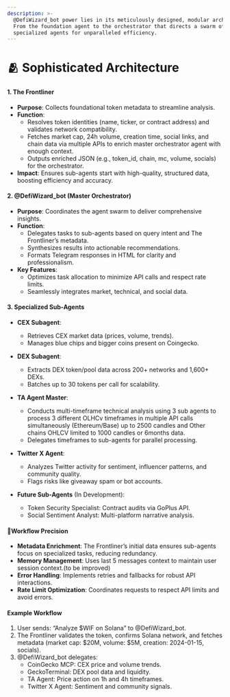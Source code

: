 ```yaml
---
description: >-
  @DefiWizard_bot power lies in its meticulously designed, modular architecture.
  From the foundation agent to the orchestrator that directs a swarm of
  specialized agents for unparalleled efficiency.
---
```


# 🫂 Sophisticated Architecture

#### 1. The Frontliner

* **Purpose**: Collects foundational token metadata to streamline analysis.
* **Function**:
  * Resolves token identities (name, ticker, or contract address) and validates network compatibility.&#x20;
  * Fetches market cap, 24h volume, creation time, social links, and chain data via multiple APIs to enrich master orchestrator agent with enough context.
  * Outputs enriched JSON (e.g., token\_id, chain, mc, volume, socials) for the orchestrator.
* **Impact**: Ensures sub-agents start with high-quality, structured data, boosting efficiency and accuracy.

#### 2. @DefiWizard\_bot (Master Orchestrator)

* **Purpose**: Coordinates the agent swarm to deliver comprehensive insights.
* **Function**:
  * Delegates tasks to sub-agents based on query intent and The Frontliner’s metadata.
  * Synthesizes results into actionable recommendations.
  * Formats Telegram responses in HTML for clarity and professionalism.
* **Key Features**:
  * Optimizes task allocation to minimize API calls and respect rate limits.
  * Seamlessly integrates market, technical, and social data.

#### 3. Specialized Sub-Agents

* **CEX Subagent**:
  * Retrieves CEX market data (prices, volume, trends).
  * Manages blue chips and bigger coins present on Coingecko.
*   **DEX Subagent**:

    * Extracts DEX token/pool data across 200+ networks and 1,600+ DEXs.
    * Batches up to 30 tokens per call for scalability.


* **TA Agent Master**:
  * Conducts multi-timeframe technical analysis using 3 sub agents to process 3 different OLHCv timeframes in multiple API calls simultaneously  (Ethereum/Base) up to 2500 candles and Other chains OHLCV limited to 1000 candles or 6months data.
  * Delegates timeframes to sub-agents for parallel processing.
*   **Twitter X Agent**:

    * Analyzes Twitter activity for sentiment, influencer patterns, and community quality.
    * Flags risks like giveaway spam or bot accounts.


* **Future Sub-Agents** (In Development):
  * Token Security Specialist: Contract audits via GoPlus API.
  * Social Sentiment Analyst: Multi-platform narrative analysis.

#### 🔮Workflow Precision

* **Metadata Enrichment**: The Frontliner’s initial data ensures sub-agents focus on specialized tasks, reducing redundancy.
* **Memory Management**: Uses last 5 messages context to maintain user session context.(to be improved)
* **Error Handling**: Implements retries and fallbacks for robust API interactions.
* **Rate Limit Optimization**: Coordinates requests to respect API limits and avoid errors.

#### Example Workflow

1. User sends: “Analyze $WIF on Solana” to @DefiWizard\_bot.
2. The Frontliner validates the token, confirms Solana network, and fetches metadata (market cap: $20M, volume: $5M, creation: 2024-01-15, socials).
3. @DefiWizard\_bot delegates:
   * CoinGecko MCP: CEX price and volume trends.
   * GeckoTerminal: DEX pool data and liquidity.
   * TA Agent: Price action on 1h and 4h timeframes.
   * Twitter X Agent: Sentiment and community signals.

